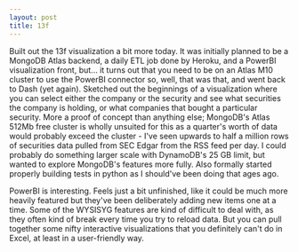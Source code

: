 ```yaml
---
layout: post
title: 13f
---
```


Built out the 13f visualization a bit more today. It was initially planned to be a MongoDB Atlas backend,  a daily ETL job done by Heroku, and a PowerBI visualization front, but... it turns out that you need to be on an Atlas M10 cluster to use the PowerBI connector so, well, that was that, and went back to Dash (yet again). Sketched out the beginnings of a visualization where you can select either the company or the security and see what securities the company is holding, or what companies that bought a particular security. More a proof of concept than anything else; MongoDB's Atlas 512Mb free cluster is wholly unsuited for this as a quarter's worth of data would probably exceed the cluster - I've seen upwards to half a million rows of securities data pulled from SEC Edgar from the RSS feed per day. I could probably do something larger scale with DynamoDB's 25 GB limit, but wanted to explore MongoDB's features more fully. Also formally started properly building tests in python as I should've been doing that ages ago. 

PowerBI is interesting. Feels just a bit unfinished, like it could be much more heavily featured but they've been deliberately adding new items one at a time. Some of the WYSISYG features are kind of difficult to deal with, as they often kind of break every time you try to reload data. But you can pull together some nifty interactive visualizations that you definitely can't do in Excel, at least in a user-friendly way. 
